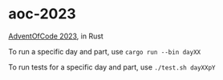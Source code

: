 # aoc-2023
[AdventOfCode 2023](https://adventofcode.com/2023), in Rust

To run a specific day and part, use `cargo run --bin dayXX`  

To run tests for a specific day and part, use `./test.sh dayXXpY`  
